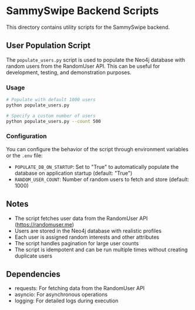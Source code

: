 # SammySwipe Backend Scripts

This directory contains utility scripts for the SammySwipe backend.

## User Population Script

The `populate_users.py` script is used to populate the Neo4j database with random users from the RandomUser API. This can be useful for development, testing, and demonstration purposes.

### Usage

```bash
# Populate with default 1000 users
python populate_users.py

# Specify a custom number of users
python populate_users.py --count 500
```

### Configuration

You can configure the behavior of the script through environment variables or the `.env` file:

- `POPULATE_DB_ON_STARTUP`: Set to "True" to automatically populate the database on application startup (default: "True")
- `RANDOM_USER_COUNT`: Number of random users to fetch and store (default: 1000)

## Notes

- The script fetches user data from the RandomUser API (https://randomuser.me)
- Users are stored in the Neo4j database with realistic profiles
- Each user is assigned random interests and other attributes
- The script handles pagination for large user counts
- The script is idempotent and can be run multiple times without creating duplicate users

## Dependencies

- requests: For fetching data from the RandomUser API
- asyncio: For asynchronous operations
- logging: For detailed logs during execution 